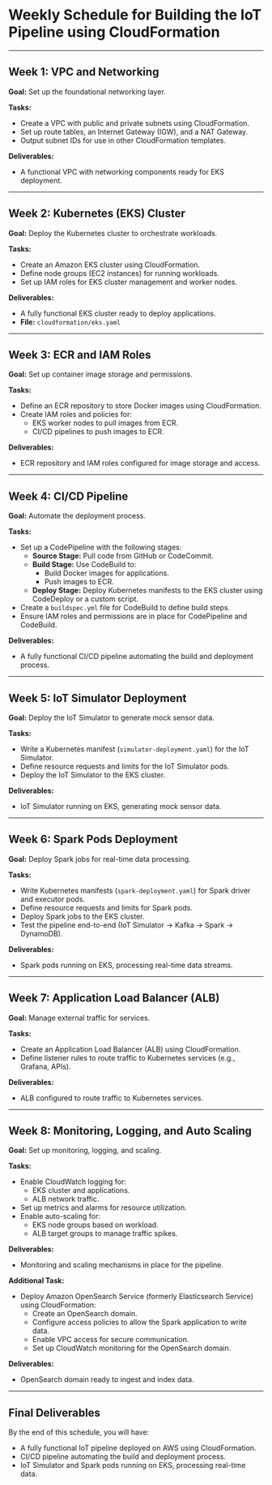 # Weekly Schedule for Building the IoT Pipeline using CloudFormation

---

## Week 1: VPC and Networking
**Goal:** Set up the foundational networking layer.

**Tasks:**
- Create a VPC with public and private subnets using CloudFormation.
- Set up route tables, an Internet Gateway (IGW), and a NAT Gateway.
- Output subnet IDs for use in other CloudFormation templates.

**Deliverables:**
- A functional VPC with networking components ready for EKS deployment.

---

## Week 2: Kubernetes (EKS) Cluster
**Goal:** Deploy the Kubernetes cluster to orchestrate workloads.

**Tasks:**
- Create an Amazon EKS cluster using CloudFormation.
- Define node groups (EC2 instances) for running workloads.
- Set up IAM roles for EKS cluster management and worker nodes.

**Deliverables:**
- A fully functional EKS cluster ready to deploy applications.
- **File:** `cloudformation/eks.yaml`

---

## Week 3: ECR and IAM Roles
**Goal:** Set up container image storage and permissions.

**Tasks:**
- Define an ECR repository to store Docker images using CloudFormation.
- Create IAM roles and policies for:
  - EKS worker nodes to pull images from ECR.
  - CI/CD pipelines to push images to ECR.

**Deliverables:**
- ECR repository and IAM roles configured for image storage and access.

---

## Week 4: CI/CD Pipeline
**Goal:** Automate the deployment process.

**Tasks:**
- Set up a CodePipeline with the following stages:
  - **Source Stage:** Pull code from GitHub or CodeCommit.
  - **Build Stage:** Use CodeBuild to:
    - Build Docker images for applications.
    - Push images to ECR.
  - **Deploy Stage:** Deploy Kubernetes manifests to the EKS cluster using CodeDeploy or a custom script.
- Create a `buildspec.yml` file for CodeBuild to define build steps.
- Ensure IAM roles and permissions are in place for CodePipeline and CodeBuild.

**Deliverables:**
- A fully functional CI/CD pipeline automating the build and deployment process.

---

## Week 5: IoT Simulator Deployment
**Goal:** Deploy the IoT Simulator to generate mock sensor data.

**Tasks:**
- Write a Kubernetes manifest (`simulator-deployment.yaml`) for the IoT Simulator.
- Define resource requests and limits for the IoT Simulator pods.
- Deploy the IoT Simulator to the EKS cluster.

**Deliverables:**
- IoT Simulator running on EKS, generating mock sensor data.

---

## Week 6: Spark Pods Deployment
**Goal:** Deploy Spark jobs for real-time data processing.

**Tasks:**
- Write Kubernetes manifests (`spark-deployment.yaml`) for Spark driver and executor pods.
- Define resource requests and limits for Spark pods.
- Deploy Spark jobs to the EKS cluster.
- Test the pipeline end-to-end (IoT Simulator → Kafka → Spark → DynamoDB).

**Deliverables:**
- Spark pods running on EKS, processing real-time data streams.

---

## Week 7: Application Load Balancer (ALB)
**Goal:** Manage external traffic for services.

**Tasks:**
- Create an Application Load Balancer (ALB) using CloudFormation.
- Define listener rules to route traffic to Kubernetes services (e.g., Grafana, APIs).

**Deliverables:**
- ALB configured to route traffic to Kubernetes services.

---

## Week 8: Monitoring, Logging, and Auto Scaling
**Goal:** Set up monitoring, logging, and scaling.

**Tasks:**
- Enable CloudWatch logging for:
  - EKS cluster and applications.
  - ALB network traffic.
- Set up metrics and alarms for resource utilization.
- Enable auto-scaling for:
  - EKS node groups based on workload.
  - ALB target groups to manage traffic spikes.

**Deliverables:**
- Monitoring and scaling mechanisms in place for the pipeline.

**Additional Task:**
- Deploy Amazon OpenSearch Service (formerly Elasticsearch Service) using CloudFormation:
  - Create an OpenSearch domain.
  - Configure access policies to allow the Spark application to write data.
  - Enable VPC access for secure communication.
  - Set up CloudWatch monitoring for the OpenSearch domain.

**Deliverables:**
- OpenSearch domain ready to ingest and index data.

---

## Final Deliverables
By the end of this schedule, you will have:
- A fully functional IoT pipeline deployed on AWS using CloudFormation.
- CI/CD pipeline automating the build and deployment process.
- IoT Simulator and Spark pods running on EKS, processing real-time data.